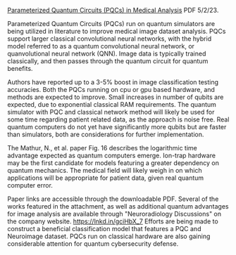[Parameterized Quantum Circuits (PQCs) in Medical Analysis](https://drive.google.com/file/d/1-2ElzxFWiPCCi1rBbAN5qssu2__IakLj/view?usp=sharing) PDF 5/2/23.

Parameterized Quantum Circuits (PQCs) run on quantum simulators are being utilized in literature to improve medical image dataset analysis. PQCs support larger classical convolutional neural networks, with the hybrid model referred to as a quantum convolutional neural network, or quanvolutional neural network (QNN). Image data is typically trained classically, and then passes through the quantum circuit for quantum benefits.

Authors have reported up to a 3-5% boost in image classification testing accuracies. Both the PQCs running on cpu or gpu based hardware, and methods are expected to improve. Small increases in number of qubits are expected, due to exponential classical RAM requirements. The quantum simulator with PQC and classical network method will likely be used for some time regarding patient related data, as the approach is noise free. Real quantum computers do not yet have significantly more qubits but are faster than simulators, both are considerations for further implementation.

The Mathur, N., et al. paper Fig. 16 describes the logarithmic time advantage expected as quantum computers emerge. Ion-trap hardware may be the first candidate for models featuring a greater dependency on quantum mechanics. The medical field will likely weigh in on which applications will be appropriate for patient data, given real quantum computer error. 

Paper links are accessible through the downloadable PDF. Several of the works featured in the attachment, as well as additional quantum advantages for image analysis are available through "Neuroradiology Discussions" on the company website. https://lnkd.in/gciHbX_7 Efforts are being made to construct a beneficial classification model that features a PQC and Neuroimage dataset. PQCs run on classical hardware are also gaining considerable attention for quantum cybersecurity defense. 
